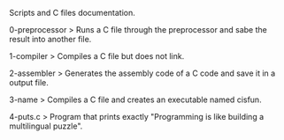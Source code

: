 Scripts and C files documentation.

0-preprocessor > Runs a C file through the preprocessor and sabe the result into another file.

1-compiler > Compiles a C file but does not link.

2-assembler > Generates the assembly code of a C code and save it in a output file.

3-name > Compiles a C file and creates an executable named cisfun.

4-puts.c > Program that prints exactly "Programming is like building a multilingual puzzle".
